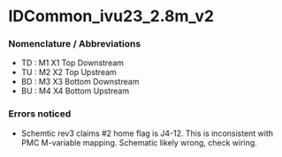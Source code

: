# IDCommon_ivu23_2.8m_v2


### Nomenclature / Abbreviations

- TD : M1 X1 Top Downstream
- TU : M2 X2 Top Upstream
- BD : M3 X3 Bottom Downstream
- BU : M4 X4 Bottom Upstream




### Errors noticed
* Schemtic rev3 claims #2 home flag is J4-12.  This is inconsistent with PMC M-variable mapping.  Schematic likely wrong, check wiring.
